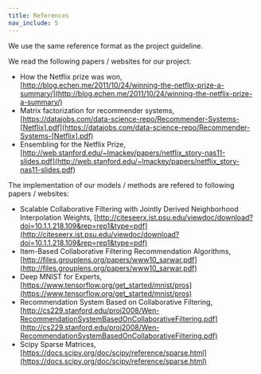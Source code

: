 ```yaml
---
title: References
nav_include: 5
---
```


We use the same reference format as the project guideline.

We read the following papers / websites for our project:
+ How the Netflix prize was won, [http://blog.echen.me/2011/10/24/winning-the-netflix-prize-a-summary/](http://blog.echen.me/2011/10/24/winning-the-netflix-prize-a-summary/)
+ Matrix factorization for recommender systems, [https://datajobs.com/data-science-repo/Recommender-Systems-[Netflix].pdf](https://datajobs.com/data-science-repo/Recommender-Systems-[Netflix].pdf)
+ Ensembling for the Netflix Prize, [http://web.stanford.edu/~lmackey/papers/netflix_story-nas11-slides.pdf](http://web.stanford.edu/~lmackey/papers/netflix_story-nas11-slides.pdf)

The implementation of our models / methods are refered to following papers / websites:
+ Scalable Collaborative Filtering with Jointly Derived Neighborhood Interpolation Weights, [http://citeseerx.ist.psu.edu/viewdoc/download?doi=10.1.1.218.109&rep=rep1&type=pdf](http://citeseerx.ist.psu.edu/viewdoc/download?doi=10.1.1.218.109&rep=rep1&type=pdf)
+ Item-Based Collaborative Filtering Recommendation Algorithms, [http://files.grouplens.org/papers/www10_sarwar.pdf](http://files.grouplens.org/papers/www10_sarwar.pdf)
+ Deep MNIST for Experts, [https://www.tensorflow.org/get_started/mnist/pros](https://www.tensorflow.org/get_started/mnist/pros)
+ Recommendation System Based on Collaborative Filtering, [http://cs229.stanford.edu/proj2008/Wen-RecommendationSystemBasedOnCollaborativeFiltering.pdf](http://cs229.stanford.edu/proj2008/Wen-RecommendationSystemBasedOnCollaborativeFiltering.pdf)
+ Scipy Sparse Matrices, [https://docs.scipy.org/doc/scipy/reference/sparse.html](https://docs.scipy.org/doc/scipy/reference/sparse.html)
